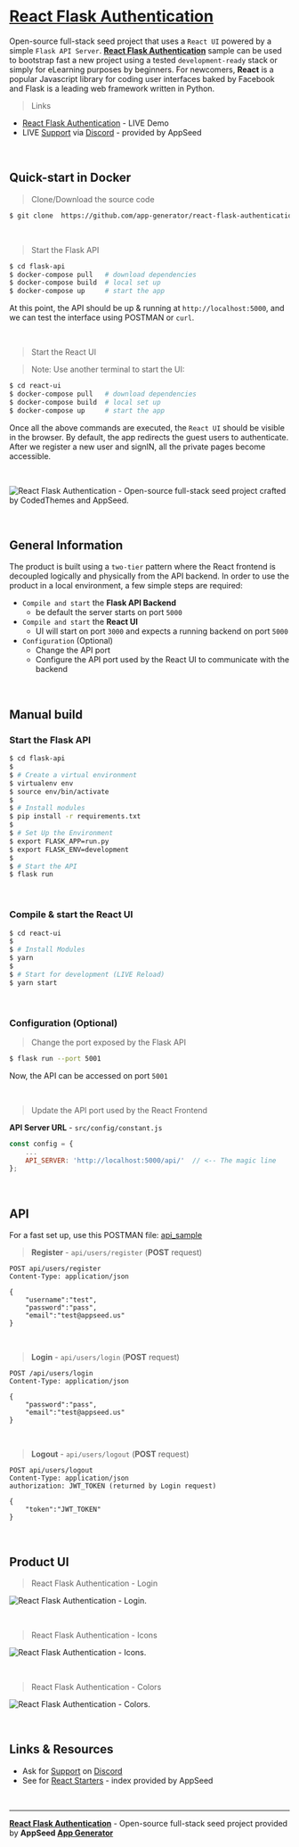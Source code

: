 # [React Flask Authentication](https://blog.appseed.us/react-flask-authentication/)

Open-source full-stack seed project that uses a `React UI` powered by a simple `Flask API Server`. **[React Flask Authentication](https://blog.appseed.us/react-flask-authentication/)** sample can be used to bootstrap fast a new project using a tested `development-ready` stack or simply for eLearning purposes by beginners. For newcomers, **React** is a popular Javascript library for coding user interfaces baked by Facebook and Flask is a leading web framework written in Python. 

> Links

- [React Flask Authentication](https://react-flask-authentication.appseed-srv1.com/) - LIVE Demo
- LIVE [Support](https://react-flask-authentication.appseed-srv1.com/) via [Discord](https://discord.gg/fZC6hup) - provided by AppSeed

<br />

## Quick-start in Docker

> Clone/Download the source code

```bash
$ git clone  https://github.com/app-generator/react-flask-authentication.git
```

<br />

> Start the Flask API

```bash
$ cd flask-api
$ docker-compose pull   # download dependencies 
$ docker-compose build  # local set up
$ docker-compose up     # start the app 
```

At this point, the API should be up & running at `http://localhost:5000`, and we can test the interface using POSTMAN or `curl`.

<br />

> Start the React UI

> Note: Use another terminal to start the UI: 

```bash
$ cd react-ui
$ docker-compose pull   # download dependencies 
$ docker-compose build  # local set up
$ docker-compose up     # start the app 
```

Once all the above commands are executed, the `React UI` should be visible in the browser. By default, the app redirects the guest users to authenticate. 
After we register a new user and signIN, all the private pages become accessible. 

<br />

![React Flask Authentication - Open-source full-stack seed project crafted by CodedThemes and AppSeed.](https://user-images.githubusercontent.com/51070104/137620059-07547eb2-0e7c-45e3-b825-67f5c72e4d3e.gif)

<br />

## General Information

The product is built using a `two-tier` pattern where the React frontend is decoupled logically and physically from the API backend. In order to use the product in a local environment, a few simple steps are required: 

- `Compile and start` the **Flask API Backend**
  - be default the server starts on port `5000`
- `Compile and start` the **React UI**
  - UI will start on port `3000` and expects a running backend on port `5000`
- `Configuration` (Optional)
  - Change the API port
  - Configure the API port used by the React UI to communicate with the backend 

<br />

## Manual build

### Start the Flask API 

```bash
$ cd flask-api
$ 
$ # Create a virtual environment
$ virtualenv env
$ source env/bin/activate
$
$ # Install modules
$ pip install -r requirements.txt
$
$ # Set Up the Environment
$ export FLASK_APP=run.py
$ export FLASK_ENV=development
$ 
$ # Start the API
$ flask run 
```

<br />

### Compile & start the React UI

```bash
$ cd react-ui
$
$ # Install Modules
$ yarn
$
$ # Start for development (LIVE Reload)
$ yarn start 
```

<br />

### Configuration (Optional)

> Change the port exposed by the Flask API

```bash
$ flask run --port 5001
```

Now, the API can be accessed on port `5001`

<br />

> Update the API port used by the React Frontend

**API Server URL** - `src/config/constant.js` 

```javascript
const config = {
    ...
    API_SERVER: 'http://localhost:5000/api/'  // <-- The magic line
};
```

<br />

## API

For a fast set up, use this POSTMAN file: [api_sample](https://github.com/app-generator/api-server-nodejs-pro/blob/master/media/api.postman_collection.json)

> **Register** - `api/users/register` (**POST** request)

```
POST api/users/register
Content-Type: application/json

{
    "username":"test",
    "password":"pass", 
    "email":"test@appseed.us"
}
```

<br />

> **Login** - `api/users/login` (**POST** request)

```
POST /api/users/login
Content-Type: application/json

{
    "password":"pass", 
    "email":"test@appseed.us"
}
```

<br />

> **Logout** - `api/users/logout` (**POST** request)

```
POST api/users/logout
Content-Type: application/json
authorization: JWT_TOKEN (returned by Login request)

{
    "token":"JWT_TOKEN"
}
```

<br />

## Product UI

> React Flask Authentication - Login 

![React Flask Authentication - Login.](https://user-images.githubusercontent.com/51070104/141444378-763ca3fb-c18c-4558-9730-b42a341a7b22.jpg)

<br />

> React Flask Authentication - Icons

![React Flask Authentication - Icons.](https://user-images.githubusercontent.com/51070104/141444472-8c966396-69dc-46c3-835e-b64329fdbf7d.jpg)

<br />

> React Flask Authentication - Colors

![React Flask Authentication - Colors.](https://user-images.githubusercontent.com/51070104/141444532-46a3bcd0-841b-4725-aa82-122569cd678a.jpg)

<br />

## Links & Resources

- Ask for [Support](https://appseed.us/support) on [Discord](https://discord.gg/fZC6hup)
- See for [React Starters](https://appseed.us/apps/react) - index provided by AppSeed

<br />

---
**[React Flask Authentication](https://blog.appseed.us/react-flask-authentication/)** - Open-source full-stack seed project provided by **AppSeed [App Generator](https://appseed.us/)**
